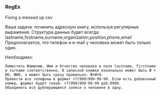 ### RegEx
Fixing a messed up csv 

Ваша задача: починить адресную книгу, используя регулярные выражения.
Структура данных будет всегда:
lastname,firstname,surname,organization,position,phone,email
Предполагается, что телефон и e-mail у человека может быть только один.

Необходимо:

    Поместить Фамилию, Имя и Отчество человека в поля lastname, firstname и surname соответственно. В записной книжке изначально может быть Ф + ИО, ФИО, а может быть сразу правильно: Ф+И+О.
    Привести все телефоны в формат +7(999)999-99-99. Если есть добавочный номер, формат будет такой: +7(999)999-99-99 доб.9999.
    Объединить все дублирующиеся записи о человеке в одну.
